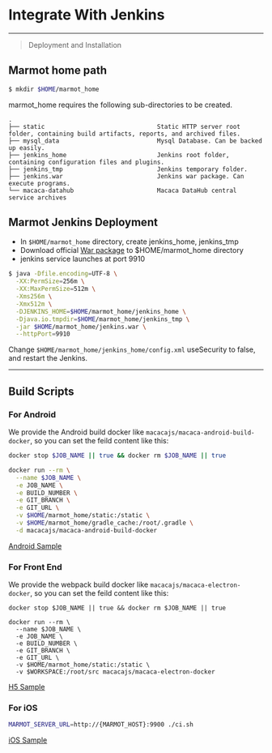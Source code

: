 # Integrate With Jenkins

---

> Deployment and Installation

## Marmot home path

```bash
$ mkdir $HOME/marmot_home
```

marmot_home requires the following sub-directories to be created.

```
.
├── static                               Static HTTP server root folder, containing build artifacts, reports, and archived files.
├── mysql_data                           Mysql Database. Can be backed up easily.
├── jenkins_home                         Jenkins root folder, containing configuration files and plugins.
├── jenkins_tmp                          Jenkins temporary folder.
├── jenkins.war                          Jenkins war package. Can execute programs.
└── macaca-datahub                       Macaca DataHub central service archives
```

## Marmot Jenkins Deployment

- In `$HOME/marmot_home` directory, create jenkins_home, jenkins_tmp
- Download official [War package](http://mirrors.jenkins.io/) to $HOME/marmot_home directory
- jenkins service launches at port 9910

```bash
$ java -Dfile.encoding=UTF-8 \
  -XX:PermSize=256m \
  -XX:MaxPermSize=512m \
  -Xms256m \
  -Xmx512m \
  -DJENKINS_HOME=$HOME/marmot_home/jenkins_home \
  -Djava.io.tmpdir=$HOME/marmot_home/jenkins_tmp \
  -jar $HOME/marmot_home/jenkins.war \
  --httpPort=9910
```

Change `$HOME/marmot_home/jenkins_home/config.xml` useSecurity to false, and restart the Jenkins.

---

## Build Scripts

### For Android

We provide the Android build docker like `macacajs/macaca-android-build-docker`, so you can set the feild content like this:

```bash
docker stop $JOB_NAME || true && docker rm $JOB_NAME || true

docker run --rm \
  --name $JOB_NAME \
  -e JOB_NAME \
  -e BUILD_NUMBER \
  -e GIT_BRANCH \
  -e GIT_URL \
  -v $HOME/marmot_home/static:/static \
  -v $HOME/marmot_home/gradle_cache:/root/.gradle \
  -d macacajs/macaca-android-build-docker
```

[Android Sample](//github.com/app-bootstrap/android-app-bootstrap)

### For Front End

We provide the webpack build docker like `macacajs/macaca-electron-docker`, so you can set the feild content like this:

```
docker stop $JOB_NAME || true && docker rm $JOB_NAME || true

docker run --rm \
  --name $JOB_NAME \
  -e JOB_NAME \
  -e BUILD_NUMBER \
  -e GIT_BRANCH \
  -e GIT_URL \
  -v $HOME/marmot_home/static:/static \
  -v $WORKSPACE:/root/src macacajs/macaca-electron-docker
```

[H5 Sample](//github.com/app-bootstrap/awesome-practice-projects)

### For iOS

```bash
MARMOT_SERVER_URL=http://{MARMOT_HOST}:9900 ./ci.sh
```

[iOS Sample](//github.com/app-bootstrap/ios-app-bootstrap)
